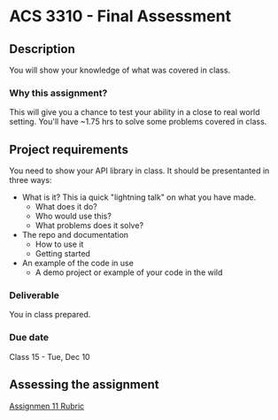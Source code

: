 #  ACS 3310 - Final Assessment

## Description 

You will show your knowledge of what was covered in class.  

### Why this assignment?

This will give you a chance to test your ability in a close to real world setting. You'll have ~1.75 hrs to solve some problems covered in class. 

## Project requirements

You need to show your API library in class. It should be presentanted in three ways: 

- What is it? This ia quick "lightning talk" on what you have made. 
  - What does it do?
  - Who would use this? 
  - What problems does it solve? 
- The repo and documentation
  - How to use it 
  - Getting started 
- An example of the code in use
  - A demo project or example of your code in the wild

### Deliverable

You in class prepared. 

### Due date

Class 15 - Tue, Dec 10

## Assessing the assignment

[Assignmen 11 Rubric](./assignment-11-rubric.md)




